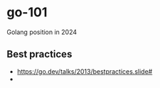 # go-101

Golang position in 2024

## Best practices

- https://go.dev/talks/2013/bestpractices.slide#
- 